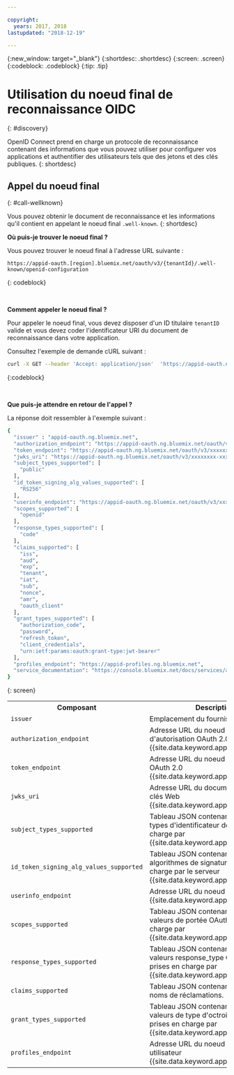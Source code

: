 ```yaml
---

copyright:
  years: 2017, 2018
lastupdated: "2018-12-19"

---
```


{:new_window: target="_blank"}
{:shortdesc: .shortdesc}
{:screen: .screen}
{:codeblock: .codeblock}
{:tip: .tip}


# Utilisation du noeud final de reconnaissance OIDC
{: #discovery}

OpenID Connect prend en charge un protocole de reconnaissance contenant des informations que vous pouvez utiliser pour configurer vos applications et authentifier des utilisateurs tels que des jetons et des clés publiques.
{: shortdesc}


## Appel du noeud final
{: #call-wellknown}

Vous pouvez obtenir le document de reconnaissance et les informations qu'il contient en appelant le noeud final `.well-known`.
{: shortdesc}


**Où puis-je trouver le noeud final ?**

Vous pouvez trouver le noeud final à l'adresse URL suivante :

  ```
  https://appid-oauth.[region].bluemix.net/oauth/v3/{tenantId}/.well-known/openid-configuration
  ```
  {: codeblock}

</br>

**Comment appeler le noeud final ?**

Pour appeler le noeud final, vous devez disposer d'un ID titulaire `tenantID` valide et vous devez coder l'identificateur URI du document de reconnaissance dans votre application.

Consultez l'exemple de demande cURL suivant :

  ```bash
  curl -X GET --header 'Accept: application/json'  'https://appid-oauth.ng.bluemix.net/oauth/v3/xxxxxxxx-xxxx-xxxx-xxxx-xxxxxxxxxxxx/.well-known/openid-configuration'
  ```
  {:codeblock}

</br>

**Que puis-je attendre en retour de l'appel ?**

La réponse doit ressembler à l'exemple suivant :

  ```bash
  {
    "issuer" : "appid-oauth.ng.bluemix.net",
    "authorization_endpoint": "https://appid-oauth.ng.bluemix.net/oauth/v3/xxxxxxxx-xxxx-xxxx-xxxx-xxxxxxxxxxxx/authorization",
    "token_endpoint": "https://appid-oauth.ng.bluemix.net/oauth/v3/xxxxxxxx-xxxx-xxxx-xxxx-xxxxxxxxxxxx/token",
    "jwks_uri": "https://appid-oauth.ng.bluemix.net/oauth/v3/xxxxxxxx-xxxx-xxxx-xxxx-xxxxxxxxxxxx/publickeys",
    "subject_types_supported": [
      "public"
    ],
    "id_token_signing_alg_values_supported": [
      "RS256"
    ],
    "userinfo_endpoint": "https://appid-oauth.ng.bluemix.net/oauth/v3/xxxxxxxx-xxxx-xxxx-xxxx-xxxxxxxxxxxx/userinfo",
    "scopes_supported": [
      "openid"
    ],
    "response_types_supported": [
      "code"
    ],
    "claims_supported": [
      "iss",
      "aud",
      "exp",
      "tenant",
      "iat",
      "sub",
      "nonce",
      "amr",
      "oauth_client"
    ],
    "grant_types_supported": [
      "authorization_code",
      "password",
      "refresh_token",
      "client_credentials",
      "urn:ietf:params:oauth:grant-type:jwt-bearer"
    ],
    "profiles_endpoint": "https://appid-profiles.ng.bluemix.net",
    "service_documentation": "https://console.bluemix.net/docs/services/appid/index.html"
  }
  ```
  {: screen}

  <table>
    <tr>
      <th> Composant</th>
      <th> Description </th>
    </tr>
    <tr>
    <td><code>issuer</code></td>
    <td>Emplacement du fournisseur OIDC.</td>
    </tr>
    <tr>
      <td><code>authorization_endpoint</code></td>
      <td>Adresse URL du noeud final d'autorisation OAuth 2.0 {{site.data.keyword.appid_short_notm}}.</td>
    </tr>
    <tr>
      <td><code>token_endpoint</code></td>
      <td>Adresse URL du noeud final de jeton OAuth 2.0 {{site.data.keyword.appid_short_notm}}.</td>
    </tr>
    <tr>
      <td><code>jwks_uri</code></td>
      <td>Adresse URL du document de jeu de clés Web {{site.data.keyword.appid_short_notm}}.</td>
    </tr>
    <tr>
      <td><code>subject_types_supported</code></td>
      <td>Tableau JSON contenant la liste des types d'identificateur de sujet pris en charge par {{site.data.keyword.appid_short_notm}}.</td>
    </tr>
    <tr>
      <td><code>id_token_signing_alg_values_supported</code></td>
      <td>Tableau JSON contenant la liste des algorithmes de signature JWS pris en charge par le serveur {{site.data.keyword.appid_short_notm}}.</td>
    </tr>
    <tr>
      <td><code>userinfo_endpoint</code></td>
      <td>Adresse URL du noeud final userinfo {{site.data.keyword.appid_short_notm}}.</td>
    </tr>
    <tr>
      <td><code>scopes_supported</code></td>
      <td>Tableau JSON contenant la liste des valeurs de portée OAuth 2.0 prises en charge par {{site.data.keyword.appid_short_notm}}.</td>
    </tr>
    <tr>
      <td><code>response_types_supported</code></td>
      <td>Tableau JSON contenant la liste des valeurs response_type OAuth 2.0 prises en charge par {{site.data.keyword.appid_short_notm}}.</td>
    </tr>
    <tr>
      <td><code>claims_supported</code></td>
      <td>Tableau JSON contenant la liste des noms de réclamations.</td>
    </tr>
    <tr>
      <td><code>grant_types_supported</code></td>
      <td>Tableau JSON contenant la liste des valeurs de type d'octroi OAuth 2.0 prises en charge par {{site.data.keyword.appid_short_notm}}.</td>
    </tr>
    <tr>
      <td><code>profiles_endpoint</code></td>
      <td>Adresse URL du noeud final de profil utilisateur {{site.data.keyword.appid_short_notm}}.</td>
    </tr>
  </table>

</br>
</br>


